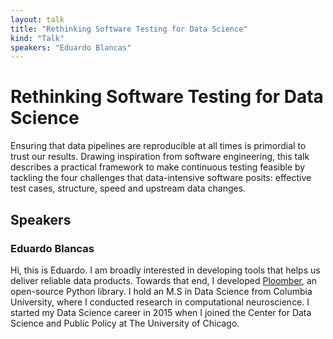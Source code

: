 ```yaml
---
layout: talk
title: "Rethinking Software Testing for Data Science"
kind: "Talk"
speakers: "Eduardo Blancas"
---
```


# Rethinking Software Testing for Data Science

Ensuring that data pipelines are reproducible at all times is primordial to trust our results. Drawing inspiration from software engineering, this talk describes a practical framework to make continuous testing feasible by tackling the four challenges that data-intensive software posits: effective test cases, structure, speed and upstream data changes.

## Speakers

### Eduardo Blancas

Hi, this is Eduardo. I am broadly interested in developing tools that helps us deliver reliable data products. Towards that end, I developed [Ploomber](https://github.com/ploomber/ploomber), an open-source Python library. I hold an M.S in Data Science from Columbia University, where I conducted research in computational neuroscience. I started my Data Science career in 2015 when I joined the Center for Data Science and Public Policy at The University of Chicago.
